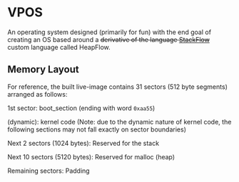 # VPOS
An operating system designed (primarily for fun) with the end goal of creating an OS based around a ~~derivative of the language [StackFlow](https://github.com/CoolSpy3/StackFlow)~~ custom language called HeapFlow.

## Memory Layout
For reference, the built live-image contains 31 sectors (512 byte segments) arranged as follows:

1st sector: boot_section (ending with word `0xaa55`)

(dynamic): kernel code (Note: due to the dynamic nature of kernel code, the following sections may not fall exactly on sector boundaries)

Next 2 sectors (1024 bytes): Reserved for the stack

Next 10 sectors (5120 bytes): Reserved for malloc (heap)

Remaining sectors: Padding
